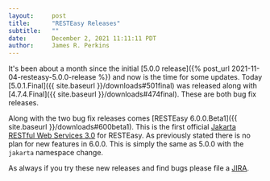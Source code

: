 ```yaml
---
layout:     post
title:      "RESTEasy Releases"
subtitle:   ""
date:       December 2, 2021 11:11:11 PDT
author:     James R. Perkins
---
```


It's been about a month since the initial [5.0.0 release]({% post_url 2021-11-04-resteasy-5.0.0-release %}) and now is
the time for some updates. Today [5.0.1.Final]({{ site.baseurl }}/downloads#501final) was released along with 
[4.7.4.Final]({{ site.baseurl }}/downloads#474final). These are both bug fix releases.

Along with the two bug fix releases comes [RESTEasy 6.0.0.Beta1]({{ site.baseurl }}/downloads#600beta1). This is the
first official [Jakarta RESTful Web Services 3.0](https://jakarta.ee/specifications/restful-ws/3.0/) for RESTEasy. As
previously stated there is no plan for new features in 6.0.0. This is simply the same as 5.0.0 with the `jakarta`
namespace change.

As always if you try these new releases and find bugs please file a [JIRA](https://issues.redhat.com/browse/RESTEASY).
